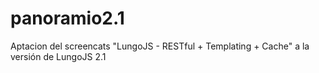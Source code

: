 panoramio2.1
============
Aptacion del screencats  "LungoJS - RESTful + Templating + Cache" a la versión de LungoJS 2.1
